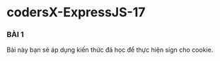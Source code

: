 # codersX-ExpressJS-17
### BÀI 1
Bài này bạn sẽ áp dụng kiến thức đã học để thực hiện sign cho cookie.